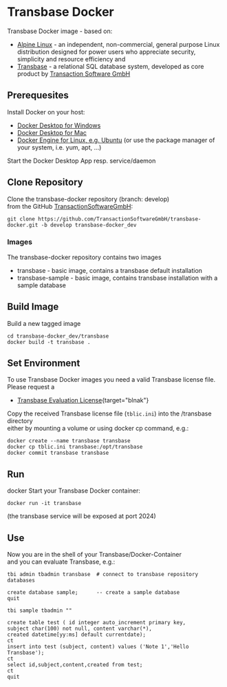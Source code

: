 # Transbase Docker

Transbase Docker image - based on:
* [Alpine Linux](https://www.alpinelinux.org) -
an independent, non-commercial, general purpose Linux distribution designed for power users who appreciate security, simplicity and resource efficiency 
and 
* [Transbase](https://www.transaction.de/en/products/transbase) -
a relational SQL database system, developed as core product by  [Transaction Software GmbH](https://www.transaction.de/en/index.html)


## Prerequesites

Install Docker on your host: 
* [Docker Desktop for Windows](https://hub.docker.com/editions/community/docker-ce-desktop-windows)
* [Docker Desktop for Mac](https://hub.docker.com/editions/community/docker-ce-desktop-mac)
* [Docker Engine for Linux, e.g. Ubuntu](https://hub.docker.com/editions/community/docker-ce-server-ubuntu)
  (or use the package manager of your system, i.e. yum, apt, ...)

Start the Docker Desktop App resp. service/daemon

## Clone Repository

Clone the transbase-docker repository (branch: develop)  
from the GitHub [TransactionSoftwareGmbH](https://github.com/TransactionSoftwareGmbH/transbase-docker/tree/develop):  
```
git clone https://github.com/TransactionSoftwareGmbH/transbase-docker.git -b develop transbase-docker_dev
``` 

### Images

The transbase-docker repository contains two images  
* transbase - basic image,  contains a transbase default installation
* transbase-sample - basic image, contains transbase installation with a sample database


## Build Image

Build a new tagged image  
```
cd transbase-docker_dev/transbase  
docker build -t transbase .
```  


## Set Environment

To use Transbase Docker images you need a valid Transbase license file.  
Please request a  
* [Transbase Evaluation License](https://www.transaction.de/en/transbase/evaluation-version.html){target="blnak"}

Copy the received Transbase license file (`tblic.ini`) into the /transbase directory  
either by mounting a volume or using docker cp command, e.g.:  
```
docker create --name transbase transbase
docker cp tblic.ini transbase:/opt/transbase  
docker commit transbase transbase
```  


## Run
docker
Start your Transbase Docker container:  
```
docker run -it transbase
```
(the transbase service will be exposed at port 2024)  


## Use

Now you are in the shell of your Transbase/Docker-Container  
and you can evaluate Transbase, e.g.:  

```
tbi admin tbadmin transbase  # connect to transbase repository databases  
```  
```  
create database sample;      -- create a sample database  
quit  
```

```
tbi sample tbadmin ""
```
```
create table test ( id integer auto_increment primary key, 
subject char(100) not null, content varchar(*), 
created datetime[yy:ms] default currentdate);  
ct  
insert into test (subject, content) values ('Note 1','Hello Transbase');  
ct  
select id,subject,content,created from test;  
ct  
quit  
``` 